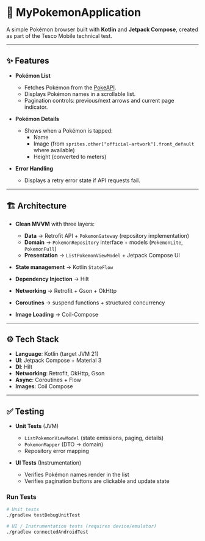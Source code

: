 # 📱 MyPokemonApplication

A simple Pokémon browser built with **Kotlin** and **Jetpack Compose**, created as part of the Tesco Mobile technical test.

---

## ✨ Features

- **Pokémon List**
  - Fetches Pokémon from the [PokeAPI](https://pokeapi.co/api/v2/pokemon).
  - Displays Pokémon names in a scrollable list.
  - Pagination controls: previous/next arrows and current page indicator.

- **Pokémon Details**
  - Shows when a Pokémon is tapped:
    - Name  
    - Image (from `sprites.other["official-artwork"].front_default` where available)  
    - Height (converted to meters)

- **Error Handling**
  - Displays a retry error state if API requests fail.

---

## 🏗️ Architecture

- **Clean MVVM** with three layers:
  - **Data** → Retrofit API + `PokemonGateway` (repository implementation)
  - **Domain** → `PokemonRepository` interface + models (`PokemonLite`, `PokemonFull`)
  - **Presentation** → `ListPokemonViewModel` + Jetpack Compose UI

- **State management** → Kotlin `StateFlow`
- **Dependency Injection** → Hilt
- **Networking** → Retrofit + Gson + OkHttp
- **Coroutines** → suspend functions + structured concurrency
- **Image Loading** → Coil-Compose

---

## ⚙️ Tech Stack

- **Language**: Kotlin (target JVM 21)  
- **UI**: Jetpack Compose + Material 3  
- **DI**: Hilt  
- **Networking**: Retrofit, OkHttp, Gson  
- **Async**: Coroutines + Flow  
- **Images**: Coil Compose  

---

## ✅ Testing

- **Unit Tests** (JVM)
  - `ListPokemonViewModel` (state emissions, paging, details)
  - `PokemonMapper` (DTO → domain)
  - Repository error mapping

- **UI Tests** (Instrumentation)
  - Verifies Pokémon names render in the list
  - Verifies pagination buttons are clickable and update state

### Run Tests

```bash
# Unit tests
./gradlew testDebugUnitTest

# UI / Instrumentation tests (requires device/emulator)
./gradlew connectedAndroidTest
